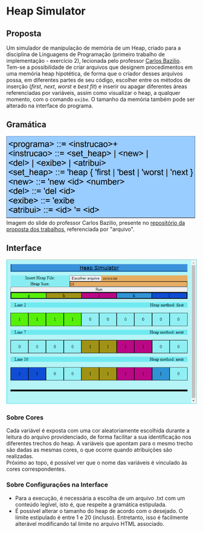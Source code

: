# Heap Simulator

<h2>Proposta</h2>
Um simulador de manipulação de memória de um Heap, criado para a disciplina de Linguagens de Programação (primeiro trabalho de implementação - exercício 2), lecionada pelo professor <a href="https://github.com/carlosbazilio">Carlos Bazilio</a>.</br>
Tem-se a possibilidade de criar arquivos que designem procedimentos em uma memória heap hipotética, de forma que o criador desses arquivos possa, em diferentes partes de seu código, escolher entre os métodos de inserção (<i>first</i>, <i>next</i>, <i>worst</i> e <i>best fit</i>) e inserir ou apagar diferentes áreas referenciadas por variáveis, assim como visualizar o heap, a qualquer momento, com o comando <code>exibe</code>. O tamanho da memória também pode ser alterado na interface do programa.

<h2>Gramática</h2>
<label><img src="imgs/slideProfessor.png" width="500"><br>Imagem do slide do professor Carlos Bazilio, presente no <a href="https://github.com/carlosbazilio/trabalho_lp">repositório da proposta dos trabalhos</a>, referenciada por "arquivo".</label>

<h2>Interface</h2>
<img src="imgs/interface.png" width="600"></br>

<h3>Sobre Cores</h3>
Cada variável é exposta com uma cor aleatoriamente escolhida durante a leitura do arquivo providenciado, de forma facilitar a sua identificação nos diferentes trechos do heap. A variáveis que apontam para o mesmo trecho são dadas as mesmas cores, o que ocorre quando atribuições são realizadas.</br>
Próximo ao topo, é possível ver que o nome das variáveis é vinculado às cores correspondentes.

<h3>Sobre Configurações na Interface</h3>
<ul>
  <li>
    Para a execução, é necessária a escolha de um arquivo .txt com um conteúdo legível, isto é, que respeite a gramática estipulada. 
  </li>
  <li>É possível alterar o tamanho do heap de acordo com o desejado. O limite estipulado é entre 1 e 20 (incluso). Entretanto, isso é facilmente alterável modificando tal limite no arquivo HTML associado.
  </li>
</ul>